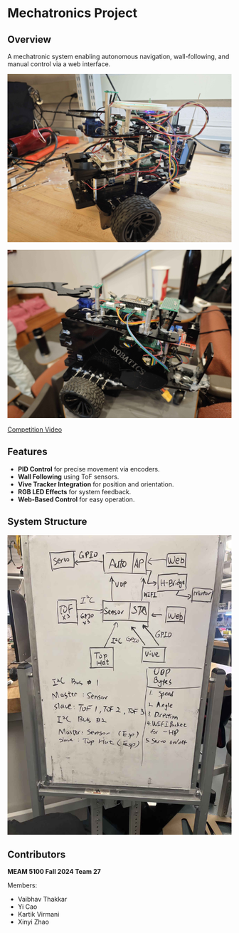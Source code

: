 # Mechatronics Project

## Overview

A mechatronic system enabling autonomous navigation, wall-following, and manual control via a web interface.

![Robot Image](media/robot_img.jpg)

![Robot](media/robatics.jpg)

[Competition Video](media/robot_competition.mp4)

## Features

- **PID Control** for precise movement via encoders.
- **Wall Following** using ToF sensors.
- **Vive Tracker Integration** for position and orientation.
- **RGB LED Effects** for system feedback.
- **Web-Based Control** for easy operation.

## System Structure

![Logic](media/robot_logic.jpg)

## Contributors

**MEAM 5100 Fall 2024 Team 27**

Members:

- Vaibhav Thakkar
- Yi Cao
- Kartik Virmani
- Xinyi Zhao